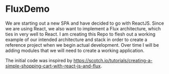 # FluxDemo
We are starting out a new SPA and have decided to go with ReactJS.
Since we are using React, we also want to implement a Flux architecture, which ties in very well to React.
I am creating this Repo to flesh out a working example of our intended architecture and stack in order to create a reference project when we begin actual development.
Over time I will be adding modules that we will need to create a working application.

The initial code was inspired by https://scotch.io/tutorials/creating-a-simple-shopping-cart-with-react-js-and-flux.
